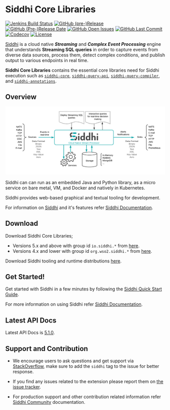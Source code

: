 Siddhi Core Libraries
=====================

  [![Jenkins Build Status](https://wso2.org/jenkins/view/wso2-dependencies/job/siddhi/job/siddhi/badge/icon)](https://wso2.org/jenkins/view/wso2-dependencies/job/siddhi/job/siddhi)
  [![GitHub (pre-)Release](https://img.shields.io/github/release/siddhi-io/siddhi/all.svg)](https://github.com/siddhi-io/siddhi/releases)
  [![GitHub (Pre-)Release Date](https://img.shields.io/github/release-date-pre/siddhi-io/siddhi.svg)](https://github.com/siddhi-io/siddhi/releases)
  [![GitHub Open Issues](https://img.shields.io/github/issues-raw/siddhi-io/siddhi.svg)](https://github.com/siddhi-io/siddhi/commits/master)
  [![GitHub Last Commit](https://img.shields.io/github/last-commit/siddhi-io/siddhi.svg)](https://github.com/siddhi-io/siddhi/commits/master)
  [![Codecov](https://codecov.io/gh/siddhi-io/siddhi/branch/master/graph/badge.svg)](https://codecov.io/gh/siddhi-io/siddhi)
  [![License](https://img.shields.io/badge/License-Apache%202.0-blue.svg)](https://opensource.org/licenses/Apache-2.0)

<a target="_blank" href="https://siddhi.io/">Siddhi</a> is a cloud native **_Streaming_** and **_Complex Event Processing_** engine that understands **Streaming SQL queries** in order to capture events from diverse data sources, process them, detect complex conditions, and publish output to various endpoints in real time.

**Siddhi Core Libraries** contains the essential core libraries need for Siddhi execution such as [`siddhi-core`](https://github.com/siddhi-io/siddhi/tree/master/modules/siddhi-core), [`siddhi-query-api`](https://github.com/siddhi-io/siddhi/tree/master/modules/siddhi-query-api), [`siddhi-query-compiler`](https://github.com/siddhi-io/siddhi/tree/master/modules/siddhi-query-compiler), and [`siddhi-annotations`](https://github.com/siddhi-io/siddhi/tree/master/modules/siddhi-annotations).

## Overview 

![](https://raw.githubusercontent.com/siddhi-io/siddhi/master/docs/images/siddhi-overview.png?raw=true "Overview")

Siddhi can can run as an embedded Java and Python library, as a micro service on bare metal, VM, and Docker and natively in Kubernetes. 

Siddhi provides web-based graphical and textual tooling for development.

For information on <a target="_blank" href="https://siddhi.io/">Siddhi</a> and it's features refer <a target="_blank" href="https://siddhi.io/redirect/docs.html">Siddhi Documentation</a>. 

## Download 

Download Siddhi Core Libraries;

* Versions 5.x and above with group id `io.siddhi.*` from <a target="_blank" href="https://mvnrepository.com/artifact/io.siddhi/">here</a>.
* Versions 4.x and lower with group id `org.wso2.siddhi.*` from <a target="_blank" href="https://mvnrepository.com/artifact/org.wso2.siddhi/">here</a>.

Download Siddhi tooling and runtime distributions <a target="_blank" href="https://siddhi.io/redirect/download.html">here</a>.

## Get Started!

Get started with Siddhi in a few minutes by following the <a target="_blank" href="https://siddhi.io/redirect/quick-start.html">Siddhi Quick Start Guide</a>. 

For more information on using Siddhi refer <a target="_blank" href="https://siddhi.io/redirect/docs.html">Siddhi Documentation</a>. 

## Latest API Docs 

Latest API Docs is <a target="_blank" href="https://siddhi-io.github.io/siddhi/api/5.1.0">5.1.0</a>.

## Support and Contribution

* We encourage users to ask questions and get support via <a target="_blank" href="https://stackoverflow.com/questions/tagged/siddhi">StackOverflow</a>, make sure to add the `siddhi` tag to the issue for better response.

* If you find any issues related to the extension please report them on <a target="_blank" href="https://github.com/siddhi-io/siddhi/issues">the issue tracker</a>.

* For production support and other contribution related information refer <a target="_blank" href="https://siddhi.io/community/">Siddhi Community</a> documentation.
